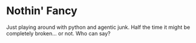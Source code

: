 # Nothin' Fancy

Just playing around with python and agentic junk. Half the time it might be completely broken... or not. Who can say?